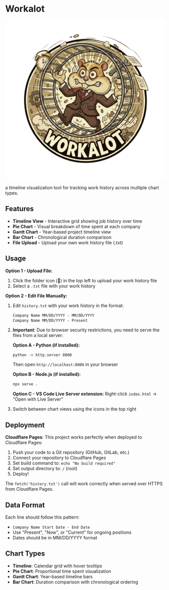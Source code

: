 # Workalot

![Workalot Logo](logo.png)

a timeline visualization tool for tracking work history across multiple chart types.

## Features

- **Timeline View** - Interactive grid showing job history over time
- **Pie Chart** - Visual breakdown of time spent at each company
- **Gantt Chart** - Year-based project timeline view
- **Bar Chart** - Chronological duration comparison
- **File Upload** - Upload your own work history file (.txt)

## Usage

**Option 1 - Upload File:**
1. Click the folder icon (📁) in the top left to upload your work history file
2. Select a `.txt` file with your work history

**Option 2 - Edit File Manually:**
1. Edit `history.txt` with your work history in the format:
   ```
   Company Name MM/DD/YYYY - MM/DD/YYYY
   Company Name MM/DD/YYYY - Present
   ```

2. **Important**: Due to browser security restrictions, you need to serve the files from a local server:
   
   **Option A - Python (if installed):**
   ```bash
   python -m http.server 8000
   ```
   Then open `http://localhost:8000` in your browser
   
   **Option B - Node.js (if installed):**
   ```bash
   npx serve .
   ```
   
   **Option C - VS Code Live Server extension:**
   Right-click `index.html` → "Open with Live Server"

3. Switch between chart views using the icons in the top right

## Deployment

**Cloudflare Pages**: This project works perfectly when deployed to Cloudflare Pages:

1. Push your code to a Git repository (GitHub, GitLab, etc.)
2. Connect your repository to Cloudflare Pages
3. Set build command to: `echo "No build required"`
4. Set output directory to: `/` (root)
5. Deploy!

The `fetch('history.txt')` call will work correctly when served over HTTPS from Cloudflare Pages.

## Data Format

Each line should follow this pattern:
- `Company Name Start Date - End Date`
- Use "Present", "Now", or "Current" for ongoing positions
- Dates should be in MM/DD/YYYY format

## Chart Types

- **Timeline**: Calendar grid with hover tooltips
- **Pie Chart**: Proportional time spent visualization
- **Gantt Chart**: Year-based timeline bars
- **Bar Chart**: Duration comparison with chronological ordering

